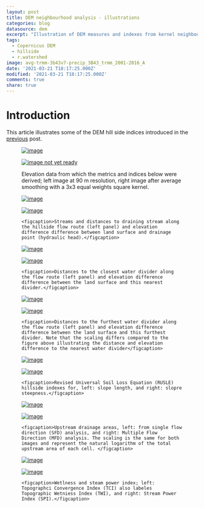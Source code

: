 ```yaml
---
layout: post
title: DEM neighbourhood analysis - illustrations
categories: blog
datasource: dem
excerpt: "Illustration of DEM measures and indexes from kernel neighbourhood analysis"
tags:
  - Copernicus DEM
  - hillside
  - r.watershed
image: avg-trmm-3b43v7-precip_3B43_trmm_2001-2016_A
date: '2021-03-21 T18:17:25.000Z'
modified: '2021-03-21 T18:17:25.000Z'
comments: true
share: true
---
```

<script src="https://karttur.github.io/common/assets/js/karttur/togglediv.js"></script>

# Introduction

This article illustrates some of the DEM hill side indices introduced in the [previous](../blog-COPDemTileProcess) post.

<figure class="half">
	<a href="../../images/dem3-shade_copdem_x04y07_0_v01-90m.jpg"><img src="../../images/dem3-shade_copdem_x04y07_0_v01-90m.jpg" alt="image"></a>

  <a href="../../images/dem3-shade_copdem_x04y07_0_v01-90m-3x3.jpg"><img src="../../images/dem3-shade_copdem_x04y07_0_v01-90m-3x3.jpg" alt="image not yet ready"></a>

<figcaption>Elevation data from which the metrics and indices below were derived; left image at 90 m resolution, right image after average smoothing with a 3x3 equal weights square kernel.</figcaption>
</figure>

<figure class="half">
	<a href="../../images/stream-dist_copdem_x04y07_0_v01-pfpf-hydrdem4+4-90m.jpg"><img src="../../images/stream-dist_copdem_x04y07_0_v01-pfpf-hydrdem4+4-90mjpg" alt="image"></a>

  <a href="../../images/hydraulhead_copdem_x04y07_0_v01-pfpf-hydrdem4+4-90m.jpg"><img src="../../images/hydraulhead_copdem_x04y07_0_v01-pfpf-hydrdem4+4-90m.jpg" alt="image"></a>

	<figcaption>Streams and distances to draining stream along the hillside flow route (left panel) and elevation difference difference between land surface and drainage point (hydraulic head).</figcaption>
</figure>

<figure class="half">

  <a href="../../images/near-divide-dist_copdem_x04y07_0_v01-pfpf-hydrdem4+4-90m.jpg"><img src="../../images/near-divide-dist_copdem_x04y07_0_v01-pfpf-hydrdem4+4-90m.jpg" alt="image"></a>

  <a href="../../images/near-divide-head_copdem_x04y07_0_v01-pfpf-hydrdem4+4-90m.jpg"><img src="../../images/near-divide-head_copdem_x04y07_0_v01-pfpf-hydrdem4+4-90m.jpg" alt="image"></a>

	<figcaption>Distances to the closest water divider along the flow route (left panel) and elevation difference difference between the land surface and this nearest divider.</figcaption>
</figure>

<figure class="half">

  <a href="../../images/far-divide-dist_copdem_x04y07_0_v01-pfpf-hydrdem4+4-90m.jpg"><img src="../../images/far-divide-dist_copdem_x04y07_0_v01-pfpf-hydrdem4+4-90m.jpg" alt="image"></a>

  <a href="../../images/far-divide-head_copdem_x04y07_0_v01-pfpf-hydrdem4+4-90m.jpg"><img src="../../images/far-divide-head_copdem_x04y07_0_v01-pfpf-hydrdem4+4-90m.jpg" alt="image"></a>

	<figcaption>Distances to the furthest water divider along the flow route (left panel) and elevation difference difference between the land surface and this furthest divider. Note that the scaling differs compared to the figure above illustrating the distance and elevation difference to the nearest water divider</figcaption>
</figure>

<figure class="half">
	<a href="../../images/rusle-slopelength_copdem_x04y07_0_v01-pfpf-hydrdem4+4-90m.jpg"><img src="../../images/rusle-slopelength_copdem_x04y07_0_v01-pfpf-hydrdem4+4-90m.jpg" alt="image"></a>

  <a href="../../rusle-slopesteepness_copdem_x04y07_0_v01-pfpf-hydrdem4+4-90m.jpg"><img src="../../images/crosc_copdem_x04y07_0_v01-90m-grass-9x9.jpg" alt="image"></a>

	<figcaption>Revised Universal Soil Loss Equation (RUSLE) hillside indexes for, left: slope length, and right: slopre steepness.</figcaption>
</figure>

<figure class="half">
	<a href="../../images/sfd-updrain_copdem_x04y07_0_v01-pfpf-hydrdem4+4-90m.jpg"><img src="../../images/sfd-updrain_copdem_x04y07_0_v01-pfpf-hydrdem4+4-90m.jpg" alt="image"></a>

  <a href="../../images/mfd-updrain_copdem_x04y07_0_v01-pfpf-hydrdem4+4-90m.jpg"><img src="../../images/mfd-updrain_copdem_x04y07_0_v01-pfpf-hydrdem4+4-90m.jpg" alt="image"></a>

	<figcaption>Upstream drainage areas, left: from single flow direction (SFD) analysis, and right: Multiple Flow Direction (MFD) analysis. The scaling is the same for both images and represent the natural logarithm of the total upstream area of each cell. </figcaption>
</figure>

<figure class="half">
	<a href="../../images/tci_copdem_x04y07_0_v01-pfpf-hydrdem4+4-90m.jpg"><img src="../../images/tci_copdem_x04y07_0_v01-pfpf-hydrdem4+4-90m.jpg" alt="image"></a>

  <a href="../../images/psi_copdem_x04y07_0_v01-pfpf-hydrdem4+4-90m.jpg"><img src="../../images/psi_copdem_x04y07_0_v01-pfpf-hydrdem4+4-90m.jpg" alt="image"></a>

	<figcaption>Wetlness and steam power index; left: Topographci Convergence Index (TCI) also labeles Topographic Wetniess Index (TWI), and right: Stream Power Index (SPI).</figcaption>
</figure>

